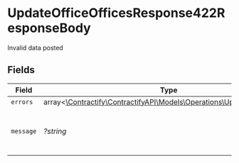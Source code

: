 # UpdateOfficeOfficesResponse422ResponseBody

Invalid data posted


## Fields

| Field                                                                                                                    | Type                                                                                                                     | Required                                                                                                                 | Description                                                                                                              | Example                                                                                                                  |
| ------------------------------------------------------------------------------------------------------------------------ | ------------------------------------------------------------------------------------------------------------------------ | ------------------------------------------------------------------------------------------------------------------------ | ------------------------------------------------------------------------------------------------------------------------ | ------------------------------------------------------------------------------------------------------------------------ |
| `errors`                                                                                                                 | array<[\Contractify\ContractifyAPI\Models\Operations\UpdateOfficeErrors](../../Models/Operations/UpdateOfficeErrors.md)> | :heavy_minus_sign:                                                                                                       | N/A                                                                                                                      |                                                                                                                          |
| `message`                                                                                                                | *?string*                                                                                                                | :heavy_minus_sign:                                                                                                       | N/A                                                                                                                      | The given data was invalid.                                                                                              |